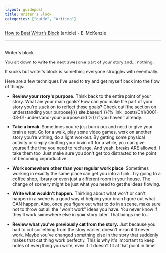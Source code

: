 ```yaml
---
layout: guidepost
title: Writer's Block
categories: ["guide", "Writing"]
---
```


[How to Beat Writer’s Block](http://www.superheronation.com/2009/04/24/writing-tips-of-the-day-how-to-beat-writers-block/) (article) - B. McKenzie

<hr><br>
Writer's block.

You sit down to write the next awesome part of your story and... nothing.

It sucks but writer's block is something everyone struggles with eventually.

Here are a few techniques I've used to try and get myself back into the flow of things:

- **Review your story's purpose.** Think back to the entire point of your story. What are your main goals? How can you make the part of your story you're stuck on to reflect those goals? Check out [the section on understanding your purpose]({{ site.baseurl }}{% link _posts/Ch1/0001-03-01-understand-your-purpose.md %}) if you haven't already.

- **Take a break.** Sometimes you're just burnt out and need to give your brain a rest. Go for a walk, play some video games, work on another story you're writing, do a light workout. By getting some physical activity or simply shutting your brain off for a while, you can give yourself the time you need to recharge. And yeah, breaks ARE allowed. I take them too. Just make sure you don't get too distracted to the point of becoming unproductive.

- **Work somewhere other than your regular work place.** Sometimes working in exactly the same place can get you into a funk. Try going to a coffee shop, library or even just a different room in your house. The change of scenery might be just what you need to get the ideas flowing.

- **Write what wouldn't happen.** Thinking about what won't or can't happen in a scene is a good way of helping your brain figure out what CAN happen. Also, once you figure out what to do in a scene, make sure not to throw out all the "won't work" ideas you have. You never know if they'll work somewhere else in your story later. That brings me to...

- **Review what you've previously cut from the story.** Just because you had to cut something from the story earlier, doesn't mean it'll never work. Maybe you've changed something else in the story that suddenly makes that cut thing work perfectly. This is why it's important to keep notes of everything you write, even if it doesn't fit at that point in time!